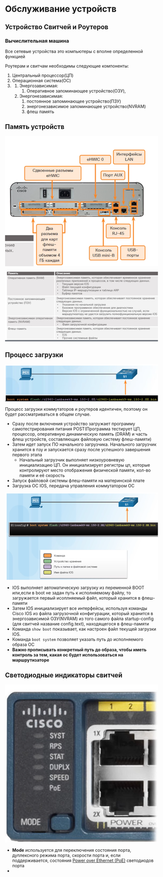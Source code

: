 # Обслуживание устройств
## Устройство Свитчей и Роутеров
### Вычислительная машина

Все сетевые устройства это компьютеры с вполне определенной функцией

Роутерам и свитчам необходимы следующие компоненты:
1. Центральный процессор(ЦП)
2. Операционная система(ОС)
3. 
   1. Энергозависимая:
      1. Оперативное запоминающее устройство(ОЗУ), 
   2. Энергонезависимая: 
      1. постоянное запоминающее устройство(ПЗУ) 
      2. энергонезависимое запоминающее устройство(NVRAM) 
      3. флеш память

## Память устройств

![alt text](image.png)

![alt text](image-1.png)

## Процесс загрузки

![alt text](image-2.png) 

Процесс загрузки коммутаторов и роутеров идентичен, поэтому он будет рассматриваться в общем случае.

* Сразу после включения устройство загружает программу самотестрирования питания POST(Программа тестирует ЦП, процессор, оперативную динамическую память (DRAM) и часть флеш устройств, составляющих файловую систему флеш-памяти)
* Затем идет запуск ПО начального загрузчика. Начального загрузчик хранится в пзу и запускается сразу после успешного завершения первого этапа 
  * Начальный загрузчик выполняет низкоуровневую инициализацию ЦП. Он инициализирует регистры цп, которые контролируют место отображения физической памяти, кол-во памяти и её скорость
* Запуск файловой системы флеш-памяти на материнской плате
* Загрузка ОС IOS, передача управления коммутатором ОС 

![alt text](image-3.png)

* IOS выполняет автоматическую загрузку из переменной BOOT или,если в boot не задан путь к исполняемому файлу, то загружается первый исоплняемый файл, который хранится в флеш-памяти
* Затем IOS инициализирует все интерфейсы, используя команды Cisco IOS из файла загрузочной конфигурации, который хранится в энергозависимой ОЗУ(NVRAM) из того самого файла startup-config (для свитчей название config.text), находящегося в флеш-памяти
* Команда ```show boot``` показывает, как настроен файл текущей загрузки IOS.
* Команда ```boot system``` позволяет указать путь до исполняемого образа ОС
* **Важно прописывать конкретный путь до образа, чтобы иметь контроль за тем, какая ос будет использоваться на маршрутизаторе**

## Светодиодные индикаторы свитчей
![alt text](image-4.png)

* **Mode** используется для переключения состояния порта, дуплексного режима порта, скорости порта и, если поддерживается, состояния [Power over Ethernet (PoE)](https://habr.com/ru/companies/zyxel/articles/485842/) светодиодов порта
* 